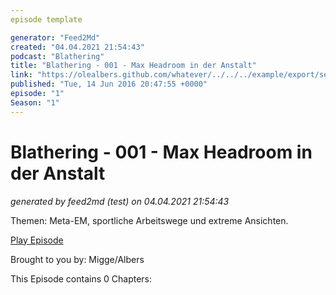 ```yaml
---
episode template

generator: "Feed2Md"
created: "04.04.2021 21:54:43"
podcast: "Blathering"
title: "Blathering - 001 - Max Headroom in der Anstalt"
link: "https://olealbers.github.com/whatever/../../../example/export/seasons/1/2016/6/Blathering - 001 - Max Headroom in der Anstalt.md"
published: "Tue, 14 Jun 2016 20:47:55 +0000"
episode: "1"
Season: "1"
---
```


# Blathering - 001 - Max Headroom in der Anstalt
_generated by feed2md (test) on 04.04.2021 21:54:43_

Themen: Meta-EM, sportliche Arbeitswege und extreme Ansichten.

[Play Episode](https://www.blathering.de/podlove/file/34/s/feed/c/mp3/blathering_001.mp3)

Brought to you by: Migge/Albers

This Episode contains 0 Chapters:



